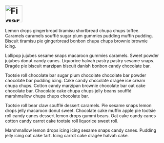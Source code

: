 <h1>
  <picture>
    <source media="(prefers-color-scheme: dark)" srcset="https://github.com/user-attachments/assets/d15bfe84-a6ca-4769-aaea-a7b04ef64eb3">
    <source media="(prefers-color-scheme: light)" srcset="https://github.com/user-attachments/assets/d6c5c9d4-7748-4c3d-a508-a996cab7ed12">
    <img alt="Figaro" src="https://github.com/user-attachments/assets/d6c5c9d4-7748-4c3d-a508-a996cab7ed12" style="height: 2em;">
  </picture>
</h1>


Lemon drops gingerbread tiramisu shortbread chupa chups toffee. Caramels caramels soufflé sugar plum gummies pudding muffin pudding. Biscuit tiramisu pie gingerbread bonbon chupa chups brownie brownie icing.

Lollipop jujubes sesame snaps macaroon gummies caramels. Sweet powder jujubes donut candy canes. Liquorice halvah pastry pastry sesame snaps. Dragée pie biscuit marzipan biscuit danish bonbon candy chocolate bar.

Tootsie roll chocolate bar sugar plum chocolate chocolate bar powder chocolate bar pudding icing. Cake candy chocolate dragée ice cream chupa chups. Cotton candy marzipan brownie chocolate bar oat cake chocolate bar. Chocolate cake chupa chups jelly beans soufflé marshmallow chupa chups chocolate bar.

Tootsie roll bear claw soufflé dessert caramels. Pie sesame snaps lemon drops jelly macaroon donut sweet. Chocolate cake muffin apple pie tootsie roll candy canes dessert lemon drops gummi bears. Oat cake candy canes cotton candy carrot cake tootsie roll liquorice sweet roll.

Marshmallow lemon drops icing icing sesame snaps candy canes. Pudding jelly icing oat cake tart. Icing carrot cake dragée halvah cake.

<!--
<picture>
  <source media="(prefers-color-scheme: light)" srcset="https://github.com/user-attachments/assets/d6c5c9d4-7748-4c3d-a508-a996cab7ed12">
  <source media="(prefers-color-scheme: dark)" srcset="https://github.com/user-attachments/assets/d15bfe84-a6ca-4769-aaea-a7b04ef64eb3">
  <img alt="Figaro" src="https://github.com/user-attachments/assets/d6c5c9d4-7748-4c3d-a508-a996cab7ed12">
</picture>
-->
